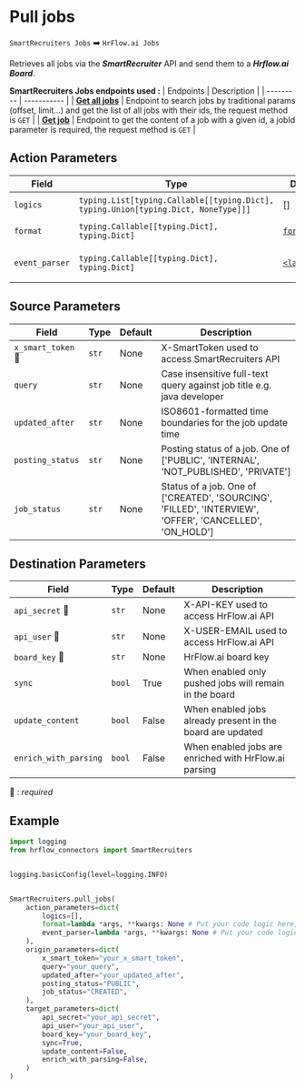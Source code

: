 
# Pull jobs
`SmartRecruiters Jobs` :arrow_right: `HrFlow.ai Jobs`

Retrieves all jobs via the ***SmartRecruiter*** API and send them to a ***Hrflow.ai Board***.


**SmartRecruiters Jobs endpoints used :**
| Endpoints | Description |
| --------- | ----------- |
| [**Get all jobs**](https://dev.smartrecruiters.com/customer-api/live-docs/job-api/#/jobs/jobs.all) | Endpoint to search jobs by traditional params (offset, limit...) and get the list of all jobs with their ids, the request method is `GET` |
| [**Get job**](https://dev.smartrecruiters.com/customer-api/live-docs/job-api/#/jobs/jobs.get) | Endpoint to get the content of a job with a given id, a jobId parameter is required, the request method is `GET` |



## Action Parameters

| Field | Type | Default | Description |
| ----- | ---- | ------- | ----------- |
| `logics`  | `typing.List[typing.Callable[[typing.Dict], typing.Union[typing.Dict, NoneType]]]` | [] | List of logic functions |
| `format`  | `typing.Callable[[typing.Dict], typing.Dict]` | [`format_job`](../connector.py#L96) | Formatting function |
| `event_parser`  | `typing.Callable[[typing.Dict], typing.Dict]` | [`<lambda>`](../../../core/connector.py#L170) | Event parsing function |

## Source Parameters

| Field | Type | Default | Description |
| ----- | ---- | ------- | ----------- |
| `x_smart_token` :red_circle: | `str` | None | X-SmartToken used to access SmartRecruiters API |
| `query`  | `str` | None | Case insensitive full-text query against job title e.g. java developer |
| `updated_after`  | `str` | None | ISO8601-formatted time boundaries for the job update time |
| `posting_status`  | `str` | None | Posting status of a job. One of ['PUBLIC', 'INTERNAL', 'NOT_PUBLISHED', 'PRIVATE'] |
| `job_status`  | `str` | None | Status of a job. One of ['CREATED', 'SOURCING', 'FILLED', 'INTERVIEW', 'OFFER', 'CANCELLED', 'ON_HOLD'] |

## Destination Parameters

| Field | Type | Default | Description |
| ----- | ---- | ------- | ----------- |
| `api_secret` :red_circle: | `str` | None | X-API-KEY used to access HrFlow.ai API |
| `api_user` :red_circle: | `str` | None | X-USER-EMAIL used to access HrFlow.ai API |
| `board_key` :red_circle: | `str` | None | HrFlow.ai board key |
| `sync`  | `bool` | True | When enabled only pushed jobs will remain in the board |
| `update_content`  | `bool` | False | When enabled jobs already present in the board are updated |
| `enrich_with_parsing`  | `bool` | False | When enabled jobs are enriched with HrFlow.ai parsing |

:red_circle: : *required*

## Example

```python
import logging
from hrflow_connectors import SmartRecruiters


logging.basicConfig(level=logging.INFO)


SmartRecruiters.pull_jobs(
    action_parameters=dict(
        logics=[],
        format=lambda *args, **kwargs: None # Put your code logic here,
        event_parser=lambda *args, **kwargs: None # Put your code logic here,
    ),
    origin_parameters=dict(
        x_smart_token="your_x_smart_token",
        query="your_query",
        updated_after="your_updated_after",
        posting_status="PUBLIC",
        job_status="CREATED",
    ),
    target_parameters=dict(
        api_secret="your_api_secret",
        api_user="your_api_user",
        board_key="your_board_key",
        sync=True,
        update_content=False,
        enrich_with_parsing=False,
    )
)
```